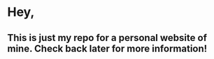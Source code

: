 # Hey,
## This is just my repo for a personal website of mine. Check back later for more information!
